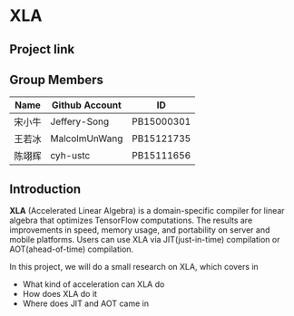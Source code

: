# XLA

## Project link



## Group Members

| Name | Github Account | ID         |
| ---- | -------------- | ---------- |
| 宋小牛  | Jeffery-Song   | PB15000301 |
| 王若冰  | MalcolmUnWang  | PB15121735 |
| 陈翊辉  | cyh-ustc       | PB15111656 |

## Introduction

**XLA** (Accelerated Linear Algebra) is a domain-specific compiler for linear algebra that optimizes TensorFlow computations. The results are improvements in speed, memory usage, and portability on server and mobile platforms. Users can use XLA via JIT(just-in-time) compilation or AOT(ahead-of-time) compilation.

In this project, we will do a small research on XLA, which covers in

* What kind of acceleration can XLA do
* How does XLA do it
* Where does JIT and AOT came in
